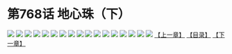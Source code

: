 # 第768话 地心珠（下）
![](https://mhpic.xiaomingtaiji.net/comic/D/斗破苍穹/第768话F1_262434/1.jpg-zymk.middle.webp)
![](https://mhpic.xiaomingtaiji.net/comic/D/斗破苍穹/第768话F1_262434/2.jpg-zymk.middle.webp)
![](https://mhpic.xiaomingtaiji.net/comic/D/斗破苍穹/第768话F1_262434/3.jpg-zymk.middle.webp)
![](https://mhpic.xiaomingtaiji.net/comic/D/斗破苍穹/第768话F1_262434/4.jpg-zymk.middle.webp)
![](https://mhpic.xiaomingtaiji.net/comic/D/斗破苍穹/第768话F1_262434/5.jpg-zymk.middle.webp)
![](https://mhpic.xiaomingtaiji.net/comic/D/斗破苍穹/第768话F1_262434/6.jpg-zymk.middle.webp)
![](https://mhpic.xiaomingtaiji.net/comic/D/斗破苍穹/第768话F1_262434/7.jpg-zymk.middle.webp)
![](https://mhpic.xiaomingtaiji.net/comic/D/斗破苍穹/第768话F1_262434/8.jpg-zymk.middle.webp)
![](https://mhpic.xiaomingtaiji.net/comic/D/斗破苍穹/第768话F1_262434/9.jpg-zymk.middle.webp)
![](https://mhpic.xiaomingtaiji.net/comic/D/斗破苍穹/第768话F1_262434/10.jpg-zymk.middle.webp)
![](https://mhpic.xiaomingtaiji.net/comic/D/斗破苍穹/第768话F1_262434/11.jpg-zymk.middle.webp)
![](https://mhpic.xiaomingtaiji.net/comic/D/斗破苍穹/第768话F1_262434/12.jpg-zymk.middle.webp)
![](https://mhpic.xiaomingtaiji.net/comic/D/斗破苍穹/第768话F1_262434/13.jpg-zymk.middle.webp)
![](https://mhpic.xiaomingtaiji.net/comic/D/斗破苍穹/第768话F1_262434/14.jpg-zymk.middle.webp)
![](https://mhpic.xiaomingtaiji.net/comic/D/斗破苍穹/第768话F1_262434/15.jpg-zymk.middle.webp)
![](https://mhpic.xiaomingtaiji.net/comic/D/斗破苍穹/第768话F1_262434/16.jpg-zymk.middle.webp)
![](https://mhpic.xiaomingtaiji.net/comic/D/斗破苍穹/第768话F1_262434/17.jpg-zymk.middle.webp)
[【上一章】](./771.md)
[【目录】](./README.md)
[【下一章】](./773.md)

